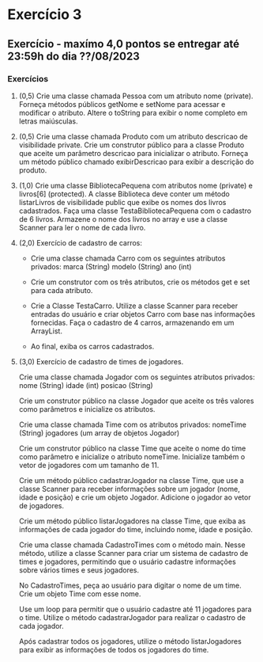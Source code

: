 # Exercício 3

## Exercício - maxímo 4,0 pontos se entregar até 23:59h do dia ??/08/2023

### Exercícios

1. (0,5) Crie uma classe chamada Pessoa com um atributo nome (private). Forneça métodos públicos getNome e setNome para acessar e modificar o atributo. Altere o toString para exibir o nome completo em letras maiúsculas.

2. (0,5) Crie uma classe chamada Produto com um atributo descricao de visibilidade private. Crie um construtor público para a classe Produto que aceite um parâmetro descricao para inicializar o atributo. Forneça um método público chamado exibirDescricao para exibir a descrição do produto.

3. (1,0) Crie uma classe BibliotecaPequena com atributos nome (private) e livros[6] (protected). A classe Biblioteca deve conter um método listarLivros de visibilidade public que exibe os nomes dos livros cadastrados. Faça uma classe TestaBibliotecaPequena com o cadastro de 6 livros. Armazene o nome dos livros no array e use a classe Scanner para ler o nome de cada livro.

4. (2,0) Exercício de cadastro de carros:
    - Crie uma classe chamada Carro com os seguintes atributos privados:
    marca (String)
    modelo (String)
    ano (int)

    - Crie um construtor com os três atributos, crie os métodos get e set para cada atributo.
    
    - Crie a Classe TestaCarro. Utilize a classe Scanner para receber entradas do usuário e criar objetos Carro com base nas informações fornecidas. Faça o cadastro de 4 carros, armazenando em um ArrayList<Carro>.

    - Ao final, exiba os carros cadastrados.


5. (3,0) Exercício de cadastro de times de jogadores.

    Crie uma classe chamada Jogador com os seguintes atributos privados:
        nome (String)
        idade (int)
        posicao (String)

    Crie um construtor público na classe Jogador que aceite os três valores como parâmetros e inicialize os atributos.

    Crie uma classe chamada Time com os atributos privados:
        nomeTime (String)
        jogadores (um array de objetos Jogador)

    Crie um construtor público na classe Time que aceite o nome do time como parâmetro e inicialize o atributo nomeTime. Inicialize também o vetor de jogadores com um tamanho de 11.

    Crie um método público cadastrarJogador na classe Time, que use a classe Scanner para receber informações sobre um jogador (nome, idade e posição) e crie um objeto Jogador. Adicione o jogador ao vetor de jogadores.

    Crie um método público listarJogadores na classe Time, que exiba as informações de cada jogador do time, incluindo nome, idade e posição.

    Crie uma classe chamada CadastroTimes com o método main. Nesse método, utilize a classe Scanner para criar um sistema de cadastro de times e jogadores, permitindo que o usuário cadastre informações sobre vários times e seus jogadores.

    No CadastroTimes, peça ao usuário para digitar o nome de um time. Crie um objeto Time com esse nome.

    Use um loop para permitir que o usuário cadastre até 11 jogadores para o time. Utilize o método cadastrarJogador para realizar o cadastro de cada jogador.

    Após cadastrar todos os jogadores, utilize o método listarJogadores para exibir as informações de todos os jogadores do time.


